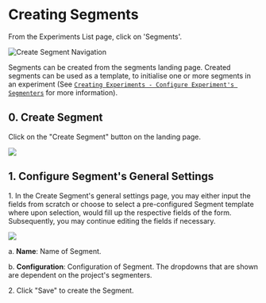 # Creating Segments

From the Experiments List page, click on 'Segments'.

![Create Segment Navigation](../../.gitbook/assets/12\_create\_segment\_navigate.png)

Segments can be created from the segments landing page. Created segments can be used as a template, to initialise one or more segments in an experiment (See [`Creating Experiments - Configure Experiment's Segmenters`](creating-experiments.md#2.-configure-experiments-segmenters) for more information).

## 0. Create Segment

Click on the "Create Segment" button on the landing page.&#x20;

![](../../.gitbook/assets/12\_create\_segment\_landing.png)

## 1. Configure Segment's General Settings

1\. In the Create Segment's general settings page, you may either input the fields from scratch or choose to select a pre-configured Segment template where upon selection, would fill up the respective fields of the form. Subsequently, you may continue editing the fields if necessary.&#x20;

![](../../.gitbook/assets/12\_create\_segment\_general.png)

a. **Name**: Name of Segment.

b. **Configuration**: Configuration of Segment. The dropdowns that are shown are dependent on the project's segmenters.

2\.  Click "Save" to create the Segment.
